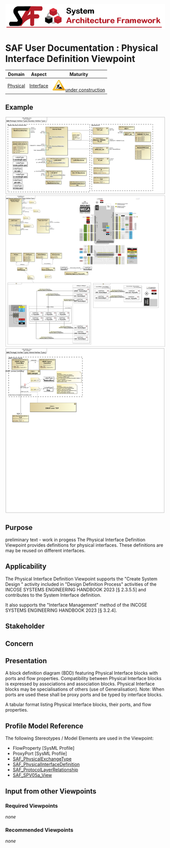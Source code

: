 ![System Architecture Framework](../diagrams/Banner_SAF.png)
# SAF User Documentation : Physical Interface Definition Viewpoint
|**Domain**|**Aspect**|**Maturity**|
| --- | --- | --- |
|[Physical](../domains.md#Domain-Physical)|[Interface](../aspects.md#Aspect-Interface)|![Under Construction](../diagrams/Under_construction_icon-yellow.svg )[under construction](../using-saf/maturity.md#under-construction)|
## Example
![Physical-Interface-Definition-Viewpoint-example.svg](../vp-examples/Physical-Interface-Definition-Viewpoint-example.svg)
![Physical-Interface-Definition-Viewpoint-example-1.svg](../vp-examples/Physical-Interface-Definition-Viewpoint-example-1.svg)
![Physical-Interface-Definition-Viewpoint-example-2.svg](../vp-examples/Physical-Interface-Definition-Viewpoint-example-2.svg)
## Purpose
preliminary text - work in progess
The Physical Interface Definition Viewpoint provides definitions for physical interfaces. These definitions are may be reused on different interfaces.
## Applicability
The Physical Interface Definition Viewpoint supports the "Create System Design " activity included in "Design Definition Process" activities of the INCOSE SYSTEMS ENGINEERING HANDBOOK 2023 [§ 2.3.5.5] and contributes to the System Interface definition.

It also supports the "Interface Management" method of the INCOSE SYSTEMS ENGINEERING HANDBOOK 2023 [§ 3.2.4].
## Stakeholder
## Concern
## Presentation
A block definition diagram (BDD) featuring Physical Interface blocks with ports and flow properties. Compatibility between Physical Interface blocks is expressed by associations and association blocks. Physical Interface blocks may be specialisations of others (use of Generalisation).
Note: When ports are used these shall be proxy ports and be typed by interface blocks.

A tabular format listing Physical Interface blocks, their ports, and flow properties.

## Profile Model Reference
The following Stereotypes / Model Elements are used in the Viewpoint:
* FlowProperty [SysML Profile]
* ProxyPort [SysML Profile]
* [SAF_PhysicalExchangeType](../stereotypes.md#SAF_PhysicalExchangeType)
* [SAF_PhysicalInterfaceDefinition](../stereotypes.md#SAF_PhysicalInterfaceDefinition)
* [SAF_ProtocolLayerRelationship](../stereotypes.md#SAF_ProtocolLayerRelationship)
* [SAF_SPV05a_View](../stereotypes.md#SAF_SPV05a_View)
## Input from other Viewpoints
### Required Viewpoints
*none*
### Recommended Viewpoints
*none*

